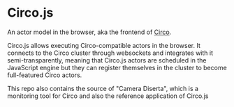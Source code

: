 # Circo.js

An actor model in the browser, aka the frontend of [Circo](https://github.com/Circo-dev/Circo).

Circo.js allows executing Circo-compatible actors in the browser. It connects to the Circo cluster through websockets and integrates with it semi-transparently, meaning that Circo.js actors are scheduled in the JavaScript engine but they can register themselves in the cluster to become full-featured Circo actors.

This repo also contains the source of "Camera Diserta", which is a monitoring tool for Circo and also the reference application of Circo.js
